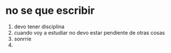 # no se que escribir  

1. devo tener disciplina 
2. cuando voy a estudiar no devo estar pendiente de otras cosas 
3. sonrrie
4. 